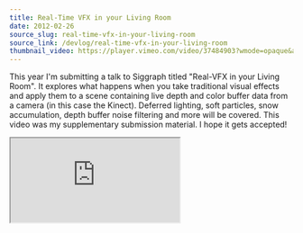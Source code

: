 ```yaml
---
title: Real-Time VFX in your Living Room
date: 2012-02-26
source_slug: real-time-vfx-in-your-living-room
source_link: /devlog/real-time-vfx-in-your-living-room
thumbnail_video: https://player.vimeo.com/video/37484903?wmode=opaque&api=1
---
```


This year I'm submitting a talk to Siggraph titled "Real-VFX in your Living Room". It explores what happens when you take traditional visual effects and apply them to a scene containing live depth and color buffer data from a camera (in this case the Kinect). Deferred lighting, soft particles, snow accumulation, depth buffer noise filtering and more will be covered. This video was my supplementary submission material. I hope it gets accepted!

<div class="experience-video">
  <iframe
    src="https://player.vimeo.com/video/37484903?wmode=opaque&api=1"
    title="Happy Action Theater Siggraph Submission"
    allow="autoplay; fullscreen; picture-in-picture"
    allowfullscreen
    loading="lazy"
  ></iframe>
</div>
